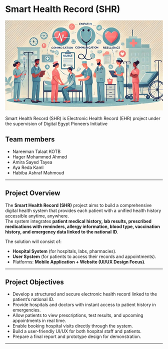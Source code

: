 # Smart Health Record (SHR) 

![Project Banner](health-care.jpeg)

Smart Health Record (SHR) is Electronic Health Record (EHR) project under the supervision of Digital Egypt Pioneers Initiative  


##  Team members
- Nareeman Talaat KOTB
- Hager Mohammed Ahmed  
- Amira Sayed Tayea  
- Aya Reda Kaml  
- Habiba Ashraf Mahmoud  

---

##  Project Overview
The **Smart Health Record (SHR)** project aims to build a comprehensive digital health system that provides each patient with a unified health history accessible anytime, anywhere.  
The system integrates **patient medical history, lab results, prescribed medications with reminders, allergy information, blood type, vaccination history, and emergency data linked to the national ID**.  

The solution will consist of:  
- **Hospital System** (for hospitals, labs, pharmacies).  
- **User System** (for patients to access their records and appointments).  
- Platforms: **Mobile Application + Website (UI/UX Design Focus)**.  

---

##  Project Objectives
- Develop a structured and secure electronic health record linked to the patient’s national ID.  
- Provide hospitals and doctors with instant access to patient history in emergencies.  
- Allow patients to view prescriptions, test results, and upcoming appointments in real time.  
- Enable booking hospital visits directly through the system.  
- Build a user-friendly UI/UX for both hospital staff and patients.  
- Prepare a final report and prototype design for demonstration.  

---
